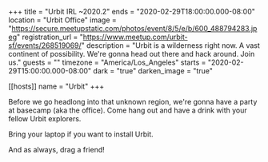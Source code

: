 +++
title = "Urbit IRL ~2020.2"
ends = "2020-02-29T18:00:00.000-08:00"
location = "Urbit Office"
image = "https://secure.meetupstatic.com/photos/event/8/5/e/b/600_488794283.jpeg"
registration_url = "https://www.meetup.com/urbit-sf/events/268519069/"
description = "Urbit is a wilderness right now. A vast continent of possibility. We're gonna head out there and hack around. Join us."
guests = ""
timezone = "America/Los_Angeles"
starts = "2020-02-29T15:00:00.000-08:00"
dark = "true"
darken_image = "true"

[[hosts]]
name = "Urbit"
+++

Before we go headlong into that unknown region, we're gonna have a party at basecamp (aka the office). Come hang out and have a drink with your fellow Urbit explorers.

Bring your laptop if you want to install Urbit.

And as always, drag a friend!

